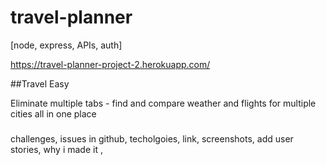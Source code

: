 # travel-planner
[node, express, APIs, auth]

https://travel-planner-project-2.herokuapp.com/

##Travel Easy

Eliminate multiple tabs - find and compare weather and flights for multiple cities all in one place

###







challenges,
issues in github,
techolgoies,
link,
screenshots, add
user stories,
why i made it ,
 
